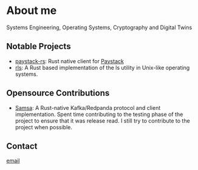 # About me

Systems Engineering, Operating Systems, Cryptography and Digital Twins

## Notable Projects

- [paystack-rs](https://github.com/morukele/paystack-rs): Rust native client for [Paystack](https://paystack.com)
- [rls](https://github.com/morukele/rls): A Rust based implementation of the ls utility in Unix-like operating systems.

## Opensource Contributions
- [Samsa](https://github.com/CallistoLabsNYC/samsa): A Rust-native Kafka/Redpanda protocol and client implementation. Spent time contributing to the testing phase of the project to ensure that it was release read. I still try to contribute to the project when possible.

## Contact

[email](orukele.dev@gmail.com)

